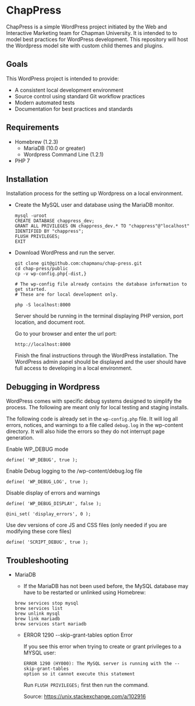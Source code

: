 # ChapPress
ChapPress is a simple WordPress project initiated by the Web and Interactive Marketing team for Chapman University. It is intended to to model best practices for WordPress development. This repository will host the Wordpress model site with custom child themes and plugins.

## Goals
This WordPress project is intended to provide:
- A consistent local development environment
- Source control using standard Git workflow practices
- Modern automated tests
- Documentation for best practices and standards

## Requirements
- Homebrew (1.2.3)
  - MariaDB (10.0 or greater)
  - Wordpress Command Line (1.2.1)
- PHP 7

## Installation

  Installation process for the setting up Wordpress on a local environment.

- Create the MySQL user and database using the MariaDB monitor.

  ```
  mysql -uroot
  CREATE DATABASE chappress_dev;
  GRANT ALL PRIVILEGES ON chappress_dev.* TO "chappress"@"localhost" IDENTIFIED BY "chappress";
  FLUSH PRIVILEGES;
  EXIT
  ```

- Download WordPress and run the server.

  ```
  git clone git@github.com:chapmanu/chap-press.git
  cd chap-press/public
  cp -v wp-config.php{-dist,}

  # The wp-config file already contains the database information to get started.
  # These are for local development only.

  php -S localhost:8000
  ```

  Server should be running in the terminal displaying PHP version, port location, and document root.

  Go to your browser and enter the url port:
  ```
  http://localhost:8000
  ```

  Finish the final instructions through the WordPress installation. The WordPress admin panel should be displayed and the user should have full access to developing in a local environment.

## Debugging in Wordpress

  WordPress comes with specific debug systems designed to simplify the process.
  The following are meant only for local testing and staging installs.


  The following code is already set in the ```wp-config.php``` file.
  It will log all errors, notices, and warnings to a file called ```debug.log``` in the wp-content directory.
  It will also hide the errors so they do not interrupt page generation.

  Enable WP_DEBUG mode
  ```
  define( 'WP_DEBUG', true );
  ```

  Enable Debug logging to the /wp-content/debug.log file
  ```
  define( 'WP_DEBUG_LOG', true );
  ```

  Disable display of errors and warnings
  ```
  define( 'WP_DEBUG_DISPLAY', false );
  ```
  ```
  @ini_set( 'display_errors', 0 );
  ```

  Use dev versions of core JS and CSS files (only needed if you are modifying these core files)
  ```
  define( 'SCRIPT_DEBUG', true );
  ```

## Troubleshooting

- MariaDB
  -  If the MariaDB has not been used before, the MySQL database may have to be restarted or unlinked using Homebrew:

    ```
    brew services stop mysql
    brew services list
    brew unlink mysql
    brew link mariadb
    brew services start mariadb
    ```

  - ERROR 1290 --skip-grant-tables option Error

    If you see this error when trying to create or grant privileges to a MYSQL user:

        ERROR 1290 (HY000): The MySQL server is running with the --skip-grant-tables
        option so it cannot execute this statement

    Run `FLUSH PRIVILEGES;` first then run the command.

    Source: https://unix.stackexchange.com/a/102916
